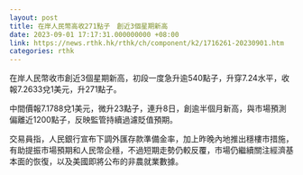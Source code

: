 ```yaml
---
layout: post
title: 在岸人民幣高收271點子　創近3個星期新高
date: 2023-09-01 17:17:31.000000000 +08:00
link: https://news.rthk.hk/rthk/ch/component/k2/1716261-20230901.htm
categories: rthk
---
```


在岸人民幣收市創近3個星期新高，初段一度急升逾540點子，升穿7.24水平，收報7.2633兌1美元，升271點子。

中間價報7.1788兌1美元，微升23點子，連升8日，創逾半個月新高，與市場預測偏離近1200點子，反映監管持續過濾貶值預期。

交易員指，人民銀行宣布下調外匯存款準備金率，加上昨晚內地推出穩樓市措施，有助提振市場預期和人民幣企穩，不過短期走勢仍較反覆，市場仍繼續關注經濟基本面的恢復，以及美國即將公布的非農就業數據。
